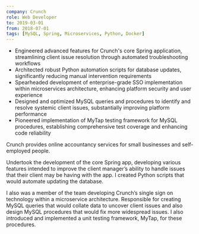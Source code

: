 ```yaml
---
company: Crunch
role: Web Developer
to: 2019-03-01
from: 2018-07-01
tags: [MySQL, Spring, Microservices, Python, Docker]
---
```


<!--action-points-->

- Engineered advanced features for Crunch's core Spring application, streamlining client issue resolution through automated troubleshooting workflows
- Architected robust Python automation scripts for database updates, significantly reducing manual intervention requirements
- Spearheaded development of enterprise-grade SSO implementation within microservices architecture, enhancing platform security and user experience
- Designed and optimized MySQL queries and procedures to identify and resolve systemic client issues, substantially improving platform performance
- Pioneered implementation of MyTap testing framework for MySQL procedures, establishing comprehensive test coverage and enhancing code reliability

<!--prose-->

Crunch provides online accountancy services for small businesses and self-employed people.

Undertook the development of the core Spring app, developing various features intended to improve the client manager’s ability to handle issues that their client may be having with the app. I created Python scripts that would automate updating the database.

I also was a member of the team developing Crunch’s single sign on technology within a microservice architecture. Responsible for creating MySQL queries that would collate data to uncover client issues and also design MySQL procedures that would fix more widespread issues. I also introduced and implemented a unit testing framework, MyTap, for these procedures.
